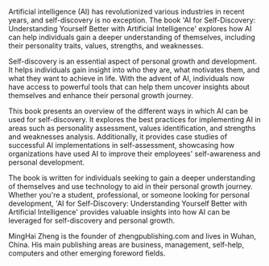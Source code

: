 

Artificial intelligence (AI) has revolutionized various industries in recent years, and self-discovery is no exception. The book 'AI for Self-Discovery: Understanding Yourself Better with Artificial Intelligence' explores how AI can help individuals gain a deeper understanding of themselves, including their personality traits, values, strengths, and weaknesses.

Self-discovery is an essential aspect of personal growth and development. It helps individuals gain insight into who they are, what motivates them, and what they want to achieve in life. With the advent of AI, individuals now have access to powerful tools that can help them uncover insights about themselves and enhance their personal growth journey.

This book presents an overview of the different ways in which AI can be used for self-discovery. It explores the best practices for implementing AI in areas such as personality assessment, values identification, and strengths and weaknesses analysis. Additionally, it provides case studies of successful AI implementations in self-assessment, showcasing how organizations have used AI to improve their employees' self-awareness and personal development.

The book is written for individuals seeking to gain a deeper understanding of themselves and use technology to aid in their personal growth journey. Whether you're a student, professional, or someone looking for personal development, 'AI for Self-Discovery: Understanding Yourself Better with Artificial Intelligence' provides valuable insights into how AI can be leveraged for self-discovery and personal growth.

MingHai Zheng is the founder of zhengpublishing.com and lives in Wuhan, China. His main publishing areas are business, management, self-help, computers and other emerging foreword fields.
